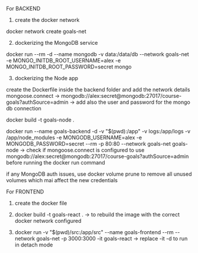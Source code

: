 For BACKEND

1. create the docker network

docker network create goals-net

2. dockerizing the MongoDB service

docker run --rm -d --name mongodb -v data:/data/db --network goals-net -e MONGO_INITDB_ROOT_USERNAME=alex -e MONGO_INITDB_ROOT_PASSWORD=secret mongo

3. dockerizing the Node app

create the Dockerfile inside the backend folder and add the network details mongoose.connect -> mongodb://alex:secret@mongodb:27017/course-goals?authSource=admin -> add also the user and password for the mongo db connection

docker build -t goals-node .

 docker run --name goals-backend -d -v "$(pwd):/app" -v logs:/app/logs -v /app/node_modules -e MONGODB_USERNAME=alex -e MONGODB_PASSWORD=secret --rm -p 80:80 --network goals-net goals-node -> check if mongoose.connect is configured to use mongodb://alex:secret@mongodb:27017/course-goals?authSource=admin before running the docker run command

 if any MongoDB auth issues, use docker volume prune to remove all unused volumes which mai affect the new credentials


For FRONTEND

1. create the docker file

2. docker build -t goals-react .  -> to rebuild the image with the correct docker network configured

3. docker run -v "$(pwd)/src:/app/src" --name goals-frontend --rm --network goals-net -p 3000:3000 -it goals-react -> replace -it -d to run in detach mode
